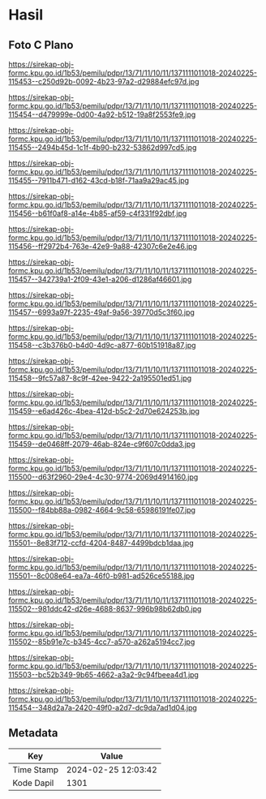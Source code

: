# Hasil

## Foto C Plano

https://sirekap-obj-formc.kpu.go.id/1b53/pemilu/pdpr/13/71/11/10/11/1371111011018-20240225-115453--c250d92b-0092-4b23-97a2-d29884efc97d.jpg

https://sirekap-obj-formc.kpu.go.id/1b53/pemilu/pdpr/13/71/11/10/11/1371111011018-20240225-115454--d479999e-0d00-4a92-b512-19a8f2553fe9.jpg

https://sirekap-obj-formc.kpu.go.id/1b53/pemilu/pdpr/13/71/11/10/11/1371111011018-20240225-115455--2494b45d-1c1f-4b90-b232-53862d997cd5.jpg

https://sirekap-obj-formc.kpu.go.id/1b53/pemilu/pdpr/13/71/11/10/11/1371111011018-20240225-115455--7911b471-d162-43cd-b18f-71aa9a29ac45.jpg

https://sirekap-obj-formc.kpu.go.id/1b53/pemilu/pdpr/13/71/11/10/11/1371111011018-20240225-115456--b61f0af8-a14e-4b85-af59-c4f331f92dbf.jpg

https://sirekap-obj-formc.kpu.go.id/1b53/pemilu/pdpr/13/71/11/10/11/1371111011018-20240225-115456--ff2972b4-763e-42e9-9a88-42307c6e2e46.jpg

https://sirekap-obj-formc.kpu.go.id/1b53/pemilu/pdpr/13/71/11/10/11/1371111011018-20240225-115457--342739a1-2f09-43e1-a206-d1286af46601.jpg

https://sirekap-obj-formc.kpu.go.id/1b53/pemilu/pdpr/13/71/11/10/11/1371111011018-20240225-115457--6993a97f-2235-49af-9a56-39770d5c3f60.jpg

https://sirekap-obj-formc.kpu.go.id/1b53/pemilu/pdpr/13/71/11/10/11/1371111011018-20240225-115458--c3b376b0-b4d0-4d9c-a877-60b151918a87.jpg

https://sirekap-obj-formc.kpu.go.id/1b53/pemilu/pdpr/13/71/11/10/11/1371111011018-20240225-115458--9fc57a87-8c9f-42ee-9422-2a195501ed51.jpg

https://sirekap-obj-formc.kpu.go.id/1b53/pemilu/pdpr/13/71/11/10/11/1371111011018-20240225-115459--e6ad426c-4bea-412d-b5c2-2d70e624253b.jpg

https://sirekap-obj-formc.kpu.go.id/1b53/pemilu/pdpr/13/71/11/10/11/1371111011018-20240225-115459--de0468ff-2079-46ab-824e-c9f607c0dda3.jpg

https://sirekap-obj-formc.kpu.go.id/1b53/pemilu/pdpr/13/71/11/10/11/1371111011018-20240225-115500--d63f2960-29e4-4c30-9774-2069d4914160.jpg

https://sirekap-obj-formc.kpu.go.id/1b53/pemilu/pdpr/13/71/11/10/11/1371111011018-20240225-115500--f84bb88a-0982-4664-9c58-65986191fe07.jpg

https://sirekap-obj-formc.kpu.go.id/1b53/pemilu/pdpr/13/71/11/10/11/1371111011018-20240225-115501--8e83f712-ccfd-4204-8487-4499bdcb1daa.jpg

https://sirekap-obj-formc.kpu.go.id/1b53/pemilu/pdpr/13/71/11/10/11/1371111011018-20240225-115501--8c008e64-ea7a-46f0-b981-ad526ce55188.jpg

https://sirekap-obj-formc.kpu.go.id/1b53/pemilu/pdpr/13/71/11/10/11/1371111011018-20240225-115502--981ddc42-d26e-4688-8637-996b98b62db0.jpg

https://sirekap-obj-formc.kpu.go.id/1b53/pemilu/pdpr/13/71/11/10/11/1371111011018-20240225-115502--85b91e7c-b345-4cc7-a570-a262a5194cc7.jpg

https://sirekap-obj-formc.kpu.go.id/1b53/pemilu/pdpr/13/71/11/10/11/1371111011018-20240225-115503--bc52b349-9b65-4662-a3a2-9c94fbeea4d1.jpg

https://sirekap-obj-formc.kpu.go.id/1b53/pemilu/pdpr/13/71/11/10/11/1371111011018-20240225-115454--348d2a7a-2420-49f0-a2d7-dc9da7ad1d04.jpg


## Metadata

| Key        | Value               |
| ---------- | ------------------- |
| Time Stamp | 2024-02-25 12:03:42 |
| Kode Dapil | 1301                |



